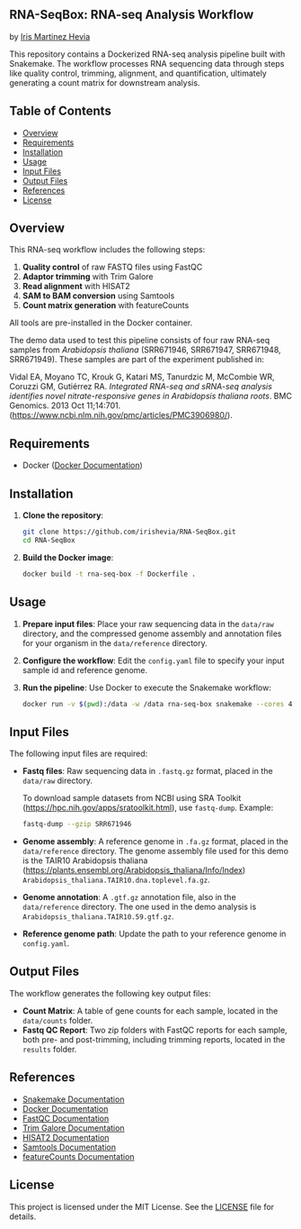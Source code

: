 ## RNA-SeqBox: RNA-seq Analysis Workflow

by [Iris Martinez Hevia](https://github.com/irishevia)

This repository contains a Dockerized RNA-seq analysis pipeline built with Snakemake. The workflow processes RNA sequencing data through steps like quality control, trimming, alignment, and quantification, ultimately generating a count matrix for downstream analysis.

## Table of Contents

- [Overview](#overview)
- [Requirements](#requirements)
- [Installation](#installation)
- [Usage](#usage)
- [Input Files](#input-files)
- [Output Files](#output-files)
- [References](#references)
- [License](#license)

## Overview

This RNA-seq workflow includes the following steps:

1. **Quality control** of raw FASTQ files using FastQC
2. **Adaptor trimming** with Trim Galore
3. **Read alignment** with HISAT2
4. **SAM to BAM conversion** using Samtools
5. **Count matrix generation** with featureCounts

All tools are pre-installed in the Docker container.

The demo data used to test this pipeline consists of four raw RNA-seq samples from *Arabidopsis thaliana* (SRR671946, SRR671947, SRR671948, SRR671949). These samples are part of the experiment published in:

Vidal EA, Moyano TC, Krouk G, Katari MS, Tanurdzic M, McCombie WR, Coruzzi GM, Gutiérrez RA. *Integrated RNA-seq and sRNA-seq analysis identifies novel nitrate-responsive genes in Arabidopsis thaliana roots*. BMC Genomics. 2013 Oct 11;14:701. (https://www.ncbi.nlm.nih.gov/pmc/articles/PMC3906980/).

## Requirements

- Docker ([Docker Documentation](https://docs.docker.com/))

## Installation

1. **Clone the repository**:

    ```bash
    git clone https://github.com/irishevia/RNA-SeqBox.git
    cd RNA-SeqBox
    ```

2. **Build the Docker image**:

    ```bash
    docker build -t rna-seq-box -f Dockerfile .
    ```

## Usage

1. **Prepare input files**: Place your raw sequencing data in the `data/raw` directory, and the compressed genome assembly and annotation files for your organism in the `data/reference` directory.

2. **Configure the workflow**: Edit the `config.yaml` file to specify your input sample id and reference genome.

3. **Run the pipeline**: Use Docker to execute the Snakemake workflow:

    ```bash
    docker run -v $(pwd):/data -w /data rna-seq-box snakemake --cores 4
    ```

## Input Files

The following input files are required:

- **Fastq files**: Raw sequencing data in `.fastq.gz` format, placed in the `data/raw` directory.
  
  To download sample datasets from NCBI using SRA Toolkit (https://hpc.nih.gov/apps/sratoolkit.html), use `fastq-dump`. Example:

    ```bash
    fastq-dump --gzip SRR671946
    ```

- **Genome assembly**: A reference genome in `.fa.gz` format, placed in the `data/reference` directory.
  The genome assembly file used for this demo is the TAIR10 Arabidopsis thaliana (https://plants.ensembl.org/Arabidopsis_thaliana/Info/Index) `Arabidopsis_thaliana.TAIR10.dna.toplevel.fa.gz`.

- **Genome annotation**: A `.gtf.gz` annotation file, also in the `data/reference` directory. The one used in the demo analysis is `Arabidopsis_thaliana.TAIR10.59.gtf.gz`.

- **Reference genome path**: Update the path to your reference genome in `config.yaml`.

## Output Files

The workflow generates the following key output files:

- **Count Matrix**: A table of gene counts for each sample, located in the `data/counts` folder.
- **Fastq QC Report**: Two zip folders with FastQC reports for each sample, both pre- and post-trimming, including trimming reports, located in the `results` folder.

## References

- [Snakemake Documentation](https://snakemake.readthedocs.io/)
- [Docker Documentation](https://docs.docker.com/)
- [FastQC Documentation](https://www.bioinformatics.babraham.ac.uk/projects/fastqc/)
- [Trim Galore Documentation](https://www.bioinformatics.babraham.ac.uk/projects/trim_galore/)
- [HISAT2 Documentation](http://daehwankimlab.github.io/hisat2/)
- [Samtools Documentation](http://www.htslib.org/)
- [featureCounts Documentation](http://bioinf.wehi.edu.au/featureCounts/)

## License

This project is licensed under the MIT License. See the [LICENSE](LICENSE) file for details.
